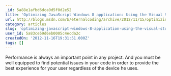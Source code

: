 ```yaml
---
_id: 5a88e1afbd6dca0d5f0d2e52
title: 'Optimizing JavaScript Windows 8 application: Using the Visual Studio performance analysis tool (profiler)'
url: http://blogs.msdn.com/b/eternalcoding/archive/2012/11/15/optimizing-javascript-windows-8-application-using-the-visual-studio-performance-analysis-tool-profiler.aspx
category: articles
slug: 'optimizing-javascript-windows-8-application-using-the-visual-studio-performance-analysis-tool-profi'
user_id: 5a83ce59d6eb0005c4ecda2c
createdOn: '2012-11-16T19:31:51.000Z'
tags: []
---
```


Performance is always an important point in any project. And you must be well equipped to find potential issues in your code in order to provide the best experience for your user regardless of the device he uses.
